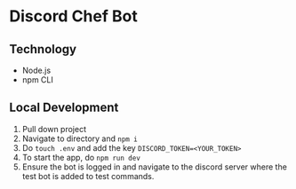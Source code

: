 # Discord Chef Bot

## Technology
- Node.js
- npm CLI

## Local Development
1. Pull down project
2. Navigate to directory and `npm i`
3. Do `touch .env` and add the key `DISCORD_TOKEN=<YOUR_TOKEN>`
4. To start the app, do `npm run dev`
5. Ensure the bot is logged in and navigate to the discord server where the test bot is added to test commands.
